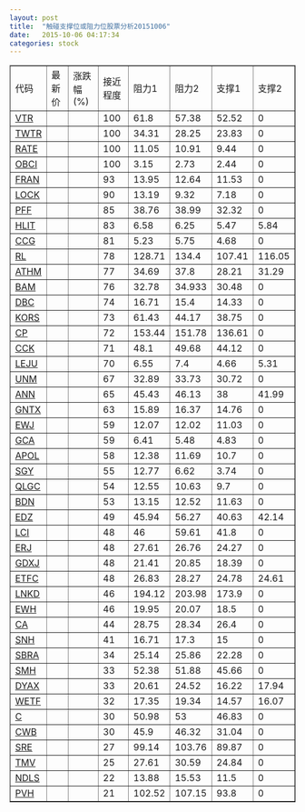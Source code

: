 ```yaml
---
layout: post
title:  "触碰支撑位或阻力位股票分析20151006"
date:   2015-10-06 04:17:34
categories: stock
---
```

<script type="text/javascript">
var stockList = []
stockList.push('gb_vtr');
stockList.push('gb_twtr');
stockList.push('gb_rate');
stockList.push('gb_obci');
stockList.push('gb_fran');
stockList.push('gb_lock');
stockList.push('gb_pff');
stockList.push('gb_hlit');
stockList.push('gb_ccg');
stockList.push('gb_rl');
stockList.push('gb_athm');
stockList.push('gb_bam');
stockList.push('gb_dbc');
stockList.push('gb_kors');
stockList.push('gb_cp');
stockList.push('gb_cck');
stockList.push('gb_leju');
stockList.push('gb_unm');
stockList.push('gb_ann');
stockList.push('gb_gntx');
stockList.push('gb_ewj');
stockList.push('gb_gca');
stockList.push('gb_apol');
stockList.push('gb_sgy');
stockList.push('gb_qlgc');
stockList.push('gb_bdn');
stockList.push('gb_edz');
stockList.push('gb_lci');
stockList.push('gb_erj');
stockList.push('gb_gdxj');
stockList.push('gb_etfc');
stockList.push('gb_lnkd');
stockList.push('gb_ewh');
stockList.push('gb_ca');
stockList.push('gb_snh');
stockList.push('gb_sbra');
stockList.push('gb_smh');
stockList.push('gb_dyax');
stockList.push('gb_wetf');
stockList.push('gb_c');
stockList.push('gb_cwb');
stockList.push('gb_sre');
stockList.push('gb_tmv');
stockList.push('gb_ndls');
stockList.push('gb_pvh');
</script>
<table border="1">
 <tr>
 <td>代码</td>
 <td>最新价</td>
 <td>涨跌幅(%)</td>
 <td>接近程度</td>
 <td>阻力1</td>
 <td>阻力2</td>
 <td>支撑1</td>
 <td>支撑2</td>
</tr>
  <tr id="vtr" class="red">
  <td><a href="http://stock.finance.sina.com.cn/usstock/quotes/VTR.html" target="_blank">VTR</a></td><td></td><td></td><td>100</td><td>61.8</td><td>57.38</td><td>52.52</td><td>0</td></tr>
  <tr id="twtr" class="red">
  <td><a href="http://stock.finance.sina.com.cn/usstock/quotes/TWTR.html" target="_blank">TWTR</a></td><td></td><td></td><td>100</td><td>34.31</td><td>28.25</td><td>23.83</td><td>0</td></tr>
  <tr id="rate" class="red">
  <td><a href="http://stock.finance.sina.com.cn/usstock/quotes/RATE.html" target="_blank">RATE</a></td><td></td><td></td><td>100</td><td>11.05</td><td>10.91</td><td>9.44</td><td>0</td></tr>
  <tr id="obci" class="red">
  <td><a href="http://stock.finance.sina.com.cn/usstock/quotes/OBCI.html" target="_blank">OBCI</a></td><td></td><td></td><td>100</td><td>3.15</td><td>2.73</td><td>2.44</td><td>0</td></tr>
  <tr id="fran" class="red">
  <td><a href="http://stock.finance.sina.com.cn/usstock/quotes/FRAN.html" target="_blank">FRAN</a></td><td></td><td></td><td>93</td><td>13.95</td><td>12.64</td><td>11.53</td><td>0</td></tr>
  <tr id="lock" class="red">
  <td><a href="http://stock.finance.sina.com.cn/usstock/quotes/LOCK.html" target="_blank">LOCK</a></td><td></td><td></td><td>90</td><td>13.19</td><td>9.32</td><td>7.18</td><td>0</td></tr>
  <tr id="pff" class="red">
  <td><a href="http://stock.finance.sina.com.cn/usstock/quotes/PFF.html" target="_blank">PFF</a></td><td></td><td></td><td>85</td><td>38.76</td><td>38.99</td><td>32.32</td><td>0</td></tr>
  <tr id="hlit" class="green">
  <td><a href="http://stock.finance.sina.com.cn/usstock/quotes/HLIT.html" target="_blank">HLIT</a></td><td></td><td></td><td>83</td><td>6.58</td><td>6.25</td><td>5.47</td><td>5.84</td></tr>
  <tr id="ccg" class="red">
  <td><a href="http://stock.finance.sina.com.cn/usstock/quotes/CCG.html" target="_blank">CCG</a></td><td></td><td></td><td>81</td><td>5.23</td><td>5.75</td><td>4.68</td><td>0</td></tr>
  <tr id="rl" class="green">
  <td><a href="http://stock.finance.sina.com.cn/usstock/quotes/RL.html" target="_blank">RL</a></td><td></td><td></td><td>78</td><td>128.71</td><td>134.4</td><td>107.41</td><td>116.05</td></tr>
  <tr id="athm" class="red">
  <td><a href="http://stock.finance.sina.com.cn/usstock/quotes/ATHM.html" target="_blank">ATHM</a></td><td></td><td></td><td>77</td><td>34.69</td><td>37.8</td><td>28.21</td><td>31.29</td></tr>
  <tr id="bam" class="red">
  <td><a href="http://stock.finance.sina.com.cn/usstock/quotes/BAM.html" target="_blank">BAM</a></td><td></td><td></td><td>76</td><td>32.78</td><td>34.933</td><td>30.48</td><td>0</td></tr>
  <tr id="dbc" class="red">
  <td><a href="http://stock.finance.sina.com.cn/usstock/quotes/DBC.html" target="_blank">DBC</a></td><td></td><td></td><td>74</td><td>16.71</td><td>15.4</td><td>14.33</td><td>0</td></tr>
  <tr id="kors" class="red">
  <td><a href="http://stock.finance.sina.com.cn/usstock/quotes/KORS.html" target="_blank">KORS</a></td><td></td><td></td><td>73</td><td>61.43</td><td>44.17</td><td>38.75</td><td>0</td></tr>
  <tr id="cp" class="red">
  <td><a href="http://stock.finance.sina.com.cn/usstock/quotes/CP.html" target="_blank">CP</a></td><td></td><td></td><td>72</td><td>153.44</td><td>151.78</td><td>136.61</td><td>0</td></tr>
  <tr id="cck" class="red">
  <td><a href="http://stock.finance.sina.com.cn/usstock/quotes/CCK.html" target="_blank">CCK</a></td><td></td><td></td><td>71</td><td>48.1</td><td>49.68</td><td>44.12</td><td>0</td></tr>
  <tr id="leju" class="red">
  <td><a href="http://stock.finance.sina.com.cn/usstock/quotes/LEJU.html" target="_blank">LEJU</a></td><td></td><td></td><td>70</td><td>6.55</td><td>7.4</td><td>4.66</td><td>5.31</td></tr>
  <tr id="unm" class="red">
  <td><a href="http://stock.finance.sina.com.cn/usstock/quotes/UNM.html" target="_blank">UNM</a></td><td></td><td></td><td>67</td><td>32.89</td><td>33.73</td><td>30.72</td><td>0</td></tr>
  <tr id="ann" class="red">
  <td><a href="http://stock.finance.sina.com.cn/usstock/quotes/ANN.html" target="_blank">ANN</a></td><td></td><td></td><td>65</td><td>45.43</td><td>46.13</td><td>38</td><td>41.99</td></tr>
  <tr id="gntx" class="red">
  <td><a href="http://stock.finance.sina.com.cn/usstock/quotes/GNTX.html" target="_blank">GNTX</a></td><td></td><td></td><td>63</td><td>15.89</td><td>16.37</td><td>14.76</td><td>0</td></tr>
  <tr id="ewj" class="red">
  <td><a href="http://stock.finance.sina.com.cn/usstock/quotes/EWJ.html" target="_blank">EWJ</a></td><td></td><td></td><td>59</td><td>12.07</td><td>12.02</td><td>11.03</td><td>0</td></tr>
  <tr id="gca" class="green">
  <td><a href="http://stock.finance.sina.com.cn/usstock/quotes/GCA.html" target="_blank">GCA</a></td><td></td><td></td><td>59</td><td>6.41</td><td>5.48</td><td>4.83</td><td>0</td></tr>
  <tr id="apol" class="red">
  <td><a href="http://stock.finance.sina.com.cn/usstock/quotes/APOL.html" target="_blank">APOL</a></td><td></td><td></td><td>58</td><td>12.38</td><td>11.69</td><td>10.7</td><td>0</td></tr>
  <tr id="sgy" class="red">
  <td><a href="http://stock.finance.sina.com.cn/usstock/quotes/SGY.html" target="_blank">SGY</a></td><td></td><td></td><td>55</td><td>12.77</td><td>6.62</td><td>3.74</td><td>0</td></tr>
  <tr id="qlgc" class="red">
  <td><a href="http://stock.finance.sina.com.cn/usstock/quotes/QLGC.html" target="_blank">QLGC</a></td><td></td><td></td><td>54</td><td>12.55</td><td>10.63</td><td>9.7</td><td>0</td></tr>
  <tr id="bdn" class="green">
  <td><a href="http://stock.finance.sina.com.cn/usstock/quotes/BDN.html" target="_blank">BDN</a></td><td></td><td></td><td>53</td><td>13.15</td><td>12.52</td><td>11.63</td><td>0</td></tr>
  <tr id="edz" class="green">
  <td><a href="http://stock.finance.sina.com.cn/usstock/quotes/EDZ.html" target="_blank">EDZ</a></td><td></td><td></td><td>49</td><td>45.94</td><td>56.27</td><td>40.63</td><td>42.14</td></tr>
  <tr id="lci" class="red">
  <td><a href="http://stock.finance.sina.com.cn/usstock/quotes/LCI.html" target="_blank">LCI</a></td><td></td><td></td><td>48</td><td>46</td><td>59.61</td><td>41.8</td><td>0</td></tr>
  <tr id="erj" class="red">
  <td><a href="http://stock.finance.sina.com.cn/usstock/quotes/ERJ.html" target="_blank">ERJ</a></td><td></td><td></td><td>48</td><td>27.61</td><td>26.76</td><td>24.27</td><td>0</td></tr>
  <tr id="gdxj" class="red">
  <td><a href="http://stock.finance.sina.com.cn/usstock/quotes/GDXJ.html" target="_blank">GDXJ</a></td><td></td><td></td><td>48</td><td>21.41</td><td>20.85</td><td>18.39</td><td>0</td></tr>
  <tr id="etfc" class="red">
  <td><a href="http://stock.finance.sina.com.cn/usstock/quotes/ETFC.html" target="_blank">ETFC</a></td><td></td><td></td><td>48</td><td>26.83</td><td>28.27</td><td>24.78</td><td>24.61</td></tr>
  <tr id="lnkd" class="green">
  <td><a href="http://stock.finance.sina.com.cn/usstock/quotes/LNKD.html" target="_blank">LNKD</a></td><td></td><td></td><td>46</td><td>194.12</td><td>203.98</td><td>173.9</td><td>0</td></tr>
  <tr id="ewh" class="green">
  <td><a href="http://stock.finance.sina.com.cn/usstock/quotes/EWH.html" target="_blank">EWH</a></td><td></td><td></td><td>46</td><td>19.95</td><td>20.07</td><td>18.5</td><td>0</td></tr>
  <tr id="ca" class="red">
  <td><a href="http://stock.finance.sina.com.cn/usstock/quotes/CA.html" target="_blank">CA</a></td><td></td><td></td><td>44</td><td>28.75</td><td>28.34</td><td>26.4</td><td>0</td></tr>
  <tr id="snh" class="green">
  <td><a href="http://stock.finance.sina.com.cn/usstock/quotes/SNH.html" target="_blank">SNH</a></td><td></td><td></td><td>41</td><td>16.71</td><td>17.3</td><td>15</td><td>0</td></tr>
  <tr id="sbra" class="green">
  <td><a href="http://stock.finance.sina.com.cn/usstock/quotes/SBRA.html" target="_blank">SBRA</a></td><td></td><td></td><td>34</td><td>25.14</td><td>25.86</td><td>22.28</td><td>0</td></tr>
  <tr id="smh" class="red">
  <td><a href="http://stock.finance.sina.com.cn/usstock/quotes/SMH.html" target="_blank">SMH</a></td><td></td><td></td><td>33</td><td>52.38</td><td>51.88</td><td>45.66</td><td>0</td></tr>
  <tr id="dyax" class="red">
  <td><a href="http://stock.finance.sina.com.cn/usstock/quotes/DYAX.html" target="_blank">DYAX</a></td><td></td><td></td><td>33</td><td>20.61</td><td>24.52</td><td>16.22</td><td>17.94</td></tr>
  <tr id="wetf" class="green">
  <td><a href="http://stock.finance.sina.com.cn/usstock/quotes/WETF.html" target="_blank">WETF</a></td><td></td><td></td><td>32</td><td>17.35</td><td>19.34</td><td>14.57</td><td>16.07</td></tr>
  <tr id="c" class="green">
  <td><a href="http://stock.finance.sina.com.cn/usstock/quotes/C.html" target="_blank">C</a></td><td></td><td></td><td>30</td><td>50.98</td><td>53</td><td>46.83</td><td>0</td></tr>
  <tr id="cwb" class="red">
  <td><a href="http://stock.finance.sina.com.cn/usstock/quotes/CWB.html" target="_blank">CWB</a></td><td></td><td></td><td>30</td><td>45.9</td><td>46.32</td><td>31.04</td><td>0</td></tr>
  <tr id="sre" class="red">
  <td><a href="http://stock.finance.sina.com.cn/usstock/quotes/SRE.html" target="_blank">SRE</a></td><td></td><td></td><td>27</td><td>99.14</td><td>103.76</td><td>89.87</td><td>0</td></tr>
  <tr id="tmv" class="green">
  <td><a href="http://stock.finance.sina.com.cn/usstock/quotes/TMV.html" target="_blank">TMV</a></td><td></td><td></td><td>25</td><td>27.61</td><td>30.59</td><td>24.84</td><td>0</td></tr>
  <tr id="ndls" class="red">
  <td><a href="http://stock.finance.sina.com.cn/usstock/quotes/NDLS.html" target="_blank">NDLS</a></td><td></td><td></td><td>22</td><td>13.88</td><td>15.53</td><td>11.5</td><td>0</td></tr>
  <tr id="pvh" class="green">
  <td><a href="http://stock.finance.sina.com.cn/usstock/quotes/PVH.html" target="_blank">PVH</a></td><td></td><td></td><td>21</td><td>102.52</td><td>107.15</td><td>93.8</td><td>0</td></tr>
</table>
